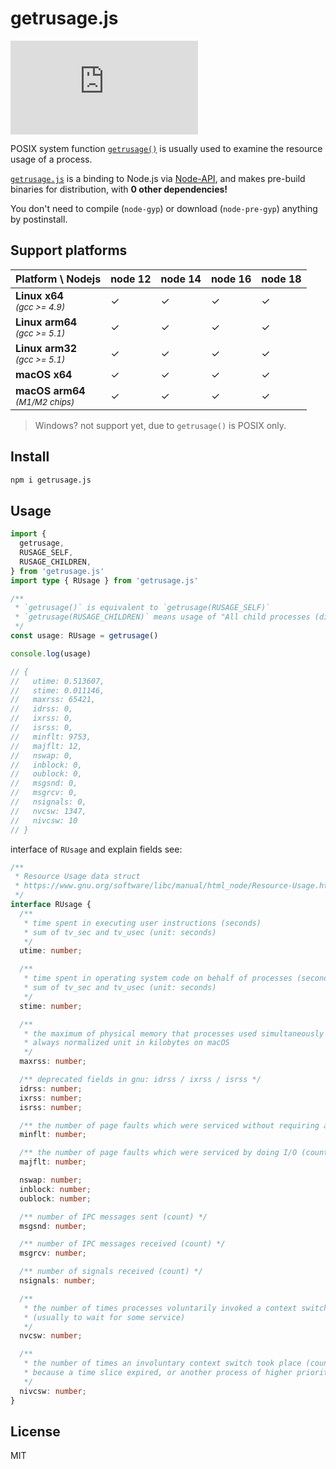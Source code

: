 # getrusage.js

[![NPM version](https://badgen.net/npm/v/getrusage.js?color=green)](https://www.npmjs.com/package/getrusage.js)

POSIX system function [`getrusage()`](https://www.gnu.org/software/libc/manual/html_node/Resource-Usage.html) is usually used to examine the resource usage of a process.

[`getrusage.js`](https://www.npmjs.com/package/getrusage.js) is a binding to Node.js via [Node-API](https://nodejs.org/api/n-api.html), and makes pre-build binaries for distribution, with **0 other dependencies!**

You don't need to compile (`node-gyp`) or download (`node-pre-gyp`) anything by postinstall.

## Support platforms

| Platform \ Nodejs                                  | node 12 | node 14 | node 16 | node 18 |
| -------------------------------------------------- | ------- | ------- | ------- | ------- |
| **Linux x64** <br>*<small>(gcc >= 4.9)</small>*    | ✓       | ✓       | ✓       | ✓       | 
| **Linux arm64** <br>*<small>(gcc >= 5.1)</small>*  | ✓       | ✓       | ✓       | ✓       | 
| **Linux arm32** <br>*<small>(gcc >= 5.1)</small>*  | ✓       | ✓       | ✓       | ✓       | 
| **macOS x64**                                      | ✓       | ✓       | ✓       | ✓       | 
| **macOS arm64** <br>*<small>(M1/M2 chips)</small>* | ✓       | ✓       | ✓       | ✓       | 

> Windows? not support yet, due to `getrusage()` is POSIX only.

## Install

```bash
npm i getrusage.js
```

## Usage

```ts
import {
  getrusage,
  RUSAGE_SELF,
  RUSAGE_CHILDREN,
} from 'getrusage.js'
import type { RUsage } from 'getrusage.js'

/**
 * `getrusage()` is equivalent to `getrusage(RUSAGE_SELF)`
 * `getrusage(RUSAGE_CHILDREN)` means usage of "All child processes (direct and indirect) that have already terminated"
 */
const usage: RUsage = getrusage()

console.log(usage)

// {
//   utime: 0.513607,
//   stime: 0.011146,
//   maxrss: 65421,
//   idrss: 0,
//   ixrss: 0,
//   isrss: 0,
//   minflt: 9753,
//   majflt: 12,
//   nswap: 0,
//   inblock: 0,
//   oublock: 0,
//   msgsnd: 0,
//   msgrcv: 0,
//   nsignals: 0,
//   nvcsw: 1347,
//   nivcsw: 10
// }
```

interface of `RUsage` and explain fields see:

```ts
/**
 * Resource Usage data struct
 * https://www.gnu.org/software/libc/manual/html_node/Resource-Usage.html#index-struct-rusage
 */
interface RUsage {
  /**
   * time spent in executing user instructions (seconds)
   * sum of tv_sec and tv_usec (unit: seconds)
   */
  utime: number;

  /**
   * time spent in operating system code on behalf of processes (seconds)
   * sum of tv_sec and tv_usec (unit: seconds)
   */
  stime: number;

  /**
   * the maximum of physical memory that processes used simultaneously (kilobytes)
   * always normalized unit in kilobytes on macOS
   */
  maxrss: number;

  /** deprecated fields in gnu: idrss / ixrss / isrss */
  idrss: number;
  ixrss: number;
  isrss: number;

  /** the number of page faults which were serviced without requiring any I/O (count) */
  minflt: number;

  /** the number of page faults which were serviced by doing I/O (count) */
  majflt: number;

  nswap: number;
  inblock: number;
  oublock: number;

  /** number of IPC messages sent (count) */
  msgsnd: number;

  /** number of IPC messages received (count) */
  msgrcv: number;

  /** number of signals received (count) */
  nsignals: number;

  /**
   * the number of times processes voluntarily invoked a context switch (count) 
   * (usually to wait for some service)
   */
  nvcsw: number;

  /**
   * the number of times an involuntary context switch took place (count)
   * because a time slice expired, or another process of higher priority was scheduled
   */
  nivcsw: number;
}
```

## License

MIT
